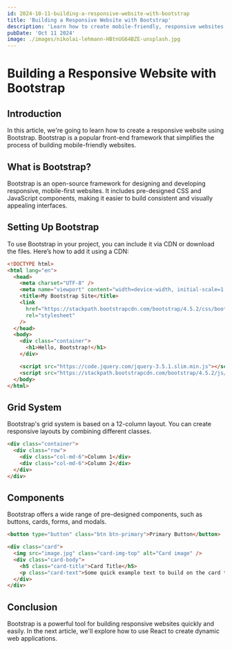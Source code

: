 ```yaml
---
id: 2024-10-11-building-a-responsive-website-with-bootstrap
title: 'Building a Responsive Website with Bootstrap'
description: 'Learn how to create mobile-friendly, responsive websites using Bootstrap.'
pubDate: 'Oct 11 2024'
image: ./images/nikolai-lehmann-HBtnUG64BZE-unsplash.jpg
---
```


# Building a Responsive Website with Bootstrap

## Introduction

In this article, we're going to learn how to create a responsive website using Bootstrap. Bootstrap is a popular front-end framework that simplifies the process of building mobile-friendly
websites.

## What is Bootstrap?

Bootstrap is an open-source framework for designing and developing responsive, mobile-first websites. It includes pre-designed CSS and JavaScript components, making it easier to build consistent
and visually appealing interfaces.

## Setting Up Bootstrap

To use Bootstrap in your project, you can include it via CDN or download the files. Here’s how to add it using a CDN:

```html
<!DOCTYPE html>
<html lang="en">
  <head>
    <meta charset="UTF-8" />
    <meta name="viewport" content="width=device-width, initial-scale=1.0" />
    <title>My Bootstrap Site</title>
    <link
      href="https://stackpath.bootstrapcdn.com/bootstrap/4.5.2/css/bootstrap.min.css"
      rel="stylesheet"
    />
  </head>
  <body>
    <div class="container">
      <h1>Hello, Bootstrap!</h1>
    </div>

    <script src="https://code.jquery.com/jquery-3.5.1.slim.min.js"></script>
    <script src="https://stackpath.bootstrapcdn.com/bootstrap/4.5.2/js/bootstrap.bundle.min.js"></script>
  </body>
</html>
```

## Grid System

Bootstrap's grid system is based on a 12-column layout. You can create responsive layouts by combining different
classes.

```html
<div class="container">
  <div class="row">
    <div class="col-md-6">Column 1</div>
    <div class="col-md-6">Column 2</div>
  </div>
</div>
```

## Components

Bootstrap offers a wide range of pre-designed components, such as buttons, cards, forms, and modals.

```html
<button type="button" class="btn btn-primary">Primary Button</button>

<div class="card">
  <img src="image.jpg" class="card-img-top" alt="Card image" />
  <div class="card-body">
    <h5 class="card-title">Card Title</h5>
    <p class="card-text">Some quick example text to build on the card title.</p>
  </div>
</div>
```

## Conclusion

Bootstrap is a powerful tool for building responsive websites quickly and easily. In the next article, we'll
explore how to use React to create dynamic web applications.
